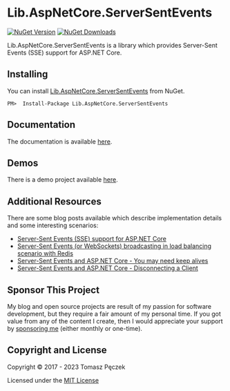 # Lib.AspNetCore.ServerSentEvents
[![NuGet Version](https://img.shields.io/nuget/v/Lib.AspNetCore.ServerSentEvents?label=Lib.AspNetCore.ServerSentEvents&logo=nuget)](https://www.nuget.org/packages/Lib.AspNetCore.ServerSentEvents)
[![NuGet Downloads](https://img.shields.io/nuget/dt/Lib.AspNetCore.ServerSentEvents?label=⭳)](https://www.nuget.org/packages/Lib.AspNetCore.ServerSentEvents)

Lib.AspNetCore.ServerSentEvents is a library which provides Server-Sent Events (SSE) support for ASP.NET Core.

## Installing

You can install [Lib.AspNetCore.ServerSentEvents](https://www.nuget.org/packages/Lib.AspNetCore.ServerSentEvents/) from NuGet.

```
PM>  Install-Package Lib.AspNetCore.ServerSentEvents
```

## Documentation

The documentation is available [here](https://tpeczek.github.io/Lib.AspNetCore.ServerSentEvents/).

## Demos

There is a demo project available [here](https://github.com/tpeczek/Demo.AspNetCore.ServerSentEvents).

## Additional Resources

There are some blog posts available which describe implementation details and some interesting scenarios:

- [Server-Sent Events (SSE) support for ASP.NET Core](https://www.tpeczek.com/2017/02/server-sent-events-sse-support-for.html)
- [Server-Sent Events (or WebSockets) broadcasting in load balancing scenario with Redis](https://www.tpeczek.com/2017/09/server-sent-events-or-websockets.html)
- [Server-Sent Events and ASP.NET Core - You may need keep alives](https://www.tpeczek.com/2018/08/server-sent-events-and-aspnet-core-you_9.html)
- [Server-Sent Events and ASP.NET Core - Disconnecting a Client](https://www.tpeczek.com/2021/11/server-sent-events-and-aspnet-core.html)

## Sponsor This Project

My blog and open source projects are result of my passion for software development, but they require a fair amount of my personal time. If you got value from any of the content I create, then I would appreciate your support by [sponsoring me](https://github.com/sponsors/tpeczek) (either monthly or one-time).

## Copyright and License

Copyright © 2017 - 2023 Tomasz Pęczek

Licensed under the [MIT License](https://github.com/tpeczek/Lib.AspNetCore.ServerSentEvents/blob/master/LICENSE.md)
